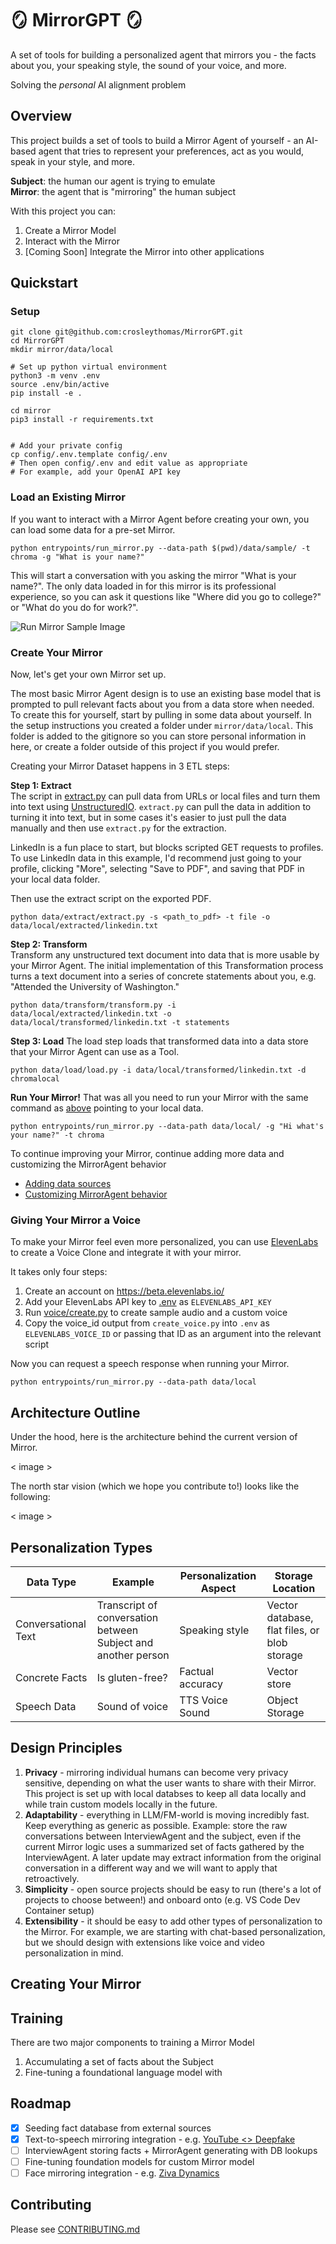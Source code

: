 # 🪞 MirrorGPT 🪞
A set of tools for building a personalized agent that mirrors you - the facts about you, your speaking style, the sound of your voice, and more.

Solving the *personal* AI alignment problem

## Overview 
This project builds a set of tools to build a Mirror Agent of yourself - an AI-based agent that tries to represent your preferences, act as you would, speak in your style, and more.


**Subject**: the human our agent is trying to emulate <br>
**Mirror**: the agent that is "mirroring" the human subject

With this project you can:
1. Create a Mirror Model
2. Interact with the Mirror
3. [Coming Soon] Integrate the Mirror into other applications

## Quickstart

### Setup

```
git clone git@github.com:crosleythomas/MirrorGPT.git
cd MirrorGPT
mkdir mirror/data/local

# Set up python virtual environment
python3 -m venv .env
source .env/bin/active
pip install -e .

cd mirror
pip3 install -r requirements.txt


# Add your private config
cp config/.env.template config/.env
# Then open config/.env and edit value as appropriate
# For example, add your OpenAI API key
```

### Load an Existing Mirror
If you want to interact with a Mirror Agent before creating your own, you can load some data for a pre-set Mirror.

```
python entrypoints/run_mirror.py --data-path $(pwd)/data/sample/ -t chroma -g "What is your name?"
```

This will start a conversation with you asking the mirror "What is your name?". The only data loaded in for this mirror is its professional experience, so you can ask it questions like "Where did you go to college?" or "What do you do for work?".

![Run Mirror Sample Image](assets/run_mirror_sample.png)

### Create Your Mirror
Now, let's get your own Mirror set up.

The most basic Mirror Agent design is to use an existing base model that is prompted to pull relevant facts about you from a data store when needed. To create this for yourself, start by pulling in some data about yourself. In the setup instructions you created a folder under `mirror/data/local`. This folder is added to the gitignore so you can store personal information in here, or create a folder outside of this project if you would prefer.

Creating your Mirror Dataset happens in 3 ETL steps:

<b>Step 1: Extract</b><br>
The script in [extract.py](mirror/data/extract/extract.py) can pull data from URLs or local files and turn them into text using [UnstructuredIO](https://github.com/Unstructured-IO/unstructured). `extract.py` can pull the data in addition to turning it into text, but in some cases it's easier to just pull the data manually and then use `extract.py` for the extraction.

LinkedIn is a fun place to start, but blocks scripted GET requests to profiles. To use LinkedIn data in this example, I'd recommend just going to your profile, clicking "More", selecting "Save to PDF", and saving that PDF in your local data folder.

Then use the extract script on the exported PDF.
```
python data/extract/extract.py -s <path_to_pdf> -t file -o data/local/extracted/linkedin.txt
```

<b>Step 2: Transform</b><br>
Transform any unstructured text document into data that is more usable by your Mirror Agent. The initial implementation of this Transformation process turns a text document into a series of concrete statements about you, e.g. "Attended the University of Washington."
```
python data/transform/transform.py -i data/local/extracted/linkedin.txt -o data/local/transformed/linkedin.txt -t statements
```

<b>Step 3: Load</b>
The load step loads that transformed data into a data store that your Mirror Agent can use as a Tool.
```
python data/load/load.py -i data/local/transformed/linkedin.txt -d chromalocal
```


<b>Run Your Mirror!</b>
That was all you need to run your Mirror with the same command as [above](#load-an-existing-mirror) pointing to your local data.
```
python entrypoints/run_mirror.py --data-path data/local/ -g "Hi what's your name?" -t chroma
```

To continue improving your Mirror, continue adding more data and customizing the MirrorAgent behavior
- [Adding data sources](mirror/data/README.md)
- [Customizing MirrorAgent behavior](mirror/mirror_agent/README.md)

### Giving Your Mirror a Voice
To make your Mirror feel even more personalized, you can use [ElevenLabs](https://beta.elevenlabs.io/) to create a Voice Clone and integrate it with your mirror.

It takes only four steps:
1. Create an account on https://beta.elevenlabs.io/ 
2. Add your ElevenLabs API key to [.env](config/.env) as `ELEVENLABS_API_KEY`
3. Run [voice/create.py](voice/create_voice.py) to create sample audio and a custom voice
4. Copy the voice_id output from `create_voice.py` into `.env` as `ELEVENLABS_VOICE_ID` or passing that ID as an argument into the relevant script

Now you can request a speech response when running your Mirror.
```
python entrypoints/run_mirror.py --data-path data/local 
```

## Architecture Outline
Under the hood, here is the architecture behind the current version of Mirror.

< image >

The north star vision (which we hope you contribute to!) looks like the following:

< image >

## Personalization Types

| Data Type | Example | Personalization Aspect | Storage Location |
|-------------|---------|------------------------|------------------|
|Conversational Text|Transcript of conversation between Subject and another person|Speaking style |Vector database, flat files, or blob storage|
|Concrete Facts|Is gluten-free?|Factual accuracy|Vector store|
|Speech Data|Sound of voice|TTS Voice Sound|Object Storage|

## Design Principles
1. **Privacy** - mirroring individual humans can become very privacy sensitive, depending on what the user wants to share with their Mirror. This project is set up with local databses to keep all data locally and while train custom models locally in the future.
2. **Adaptability** - everything in LLM/FM-world is moving incredibly fast. Keep everything as generic as possible. Example: store the raw conversations between InterviewAgent and the subject, even if the current Mirror logic uses a summarized set of facts gathered by the InterviewAgent. A later update may extract information from the original conversation in a different way and we will want to apply that retroactively.
3. **Simplicity** - open source projects should be easy to run (there's a lot of projects to choose between!) and onboard onto (e.g. VS Code Dev Container setup)
4. **Extensibility** - it should be easy to add other types of personalization to the Mirror. For example, we are starting with chat-based personalization, but we should design with extensions like voice and video personalization in mind.

## Creating Your Mirror

## Training
There are two major components to training a Mirror Model
1. Accumulating a set of facts about the Subject
2. Fine-tuning a foundational language model with 

## Roadmap
- [X] Seeding fact database from external sources
- [X] Text-to-speech mirroring integration - e.g. [YouTube <> Deepfake](https://twitter.com/aleemrehmtulla/status/1644728115032207367)
- [ ] InterviewAgent storing facts + MirrorAgent generating with DB lookups
- [ ] Fine-tuning foundation models for custom Mirror model
- [ ] Face mirroring integration - e.g. [Ziva Dynamics](https://zivadynamics.com/)

## Contributing
Please see [CONTRIBUTING.md](CONTRIBUTING.md)
